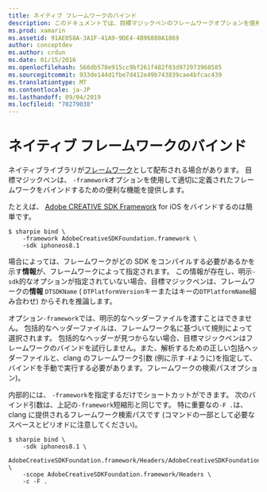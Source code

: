 ```yaml
---
title: ネイティブ フレームワークのバインド
description: このドキュメントでは、目標マジックペンのフレームワークオプションを使用して、フレームワークとして配布されるライブラリへのバインドを作成する方法について説明します。
ms.prod: xamarin
ms.assetid: 91AE058A-3A1F-41A9-9DE4-4B96880A1869
author: conceptdev
ms.author: crdun
ms.date: 01/15/2016
ms.openlocfilehash: 560db570e915cc9bf261f482f03d972973968585
ms.sourcegitcommit: 933de144d1fbe7d412e49b743839cae4bfcac439
ms.translationtype: MT
ms.contentlocale: ja-JP
ms.lasthandoff: 09/04/2019
ms.locfileid: "70279038"
---
```

# <a name="binding-native-frameworks"></a>ネイティブ フレームワークのバインド

ネイティブライブラリが[フレームワーク](https://developer.apple.com/library/mac/documentation/MacOSX/Conceptual/BPFrameworks/Concepts/WhatAreFrameworks.html)として配布される場合があります。 目標マジックペンは、 `-framework`オプションを使用して適切に定義されたフレームワークをバインドするための便利な機能を提供します。

たとえば、 [Adobe CREATIVE SDK Framework](https://creativesdk.adobe.com/downloads.html) for iOS をバインドするのは簡単です。

```
$ sharpie bind \
    -framework AdobeCreativeSDKFoundation.framework \
    -sdk iphoneos8.1
```

場合によっては、フレームワークがどの SDK をコンパイルする必要があるかを示す**情報**が、フレームワークによって指定されます。 この情報が存在し、明示`-sdk`的なオプションが指定されていない場合、目標マジックペンは、フレームワークの**情報** `DTSDKName` ( `DTPlatformVersion`キーまたはキーの`DTPlatformName`組み合わせ) からそれを推論します。

オプション`-framework`では、明示的なヘッダーファイルを渡すことはできません。 包括的なヘッダーファイルは、フレームワーク名に基づいて規則によって選択されます。 包括的なヘッダーが見つからない場合、目標マジックペンはフレームワークのバインドを試行しません。また、解析するための正しい包括ヘッダーファイルと、clang のフレームワーク引数 (例に示す`-F`ように)を指定して、バインドを手動で実行する必要があります。フレームワークの検索パスオプション)。

内部的には、 `-framework`を指定するだけでショートカットができます。 次のバインド引数は、上記の`-framework`短縮形と同じです。
特に重要なの`-F .`は、clang に提供されるフレームワーク検索パスです (コマンドの一部として必要なスペースとピリオドに注意してください)。

```
$ sharpie bind \
    -sdk iphoneos8.1 \
    AdobeCreativeSDKFoundation.framework/Headers/AdobeCreativeSDKFoundation.h \
    -scope AdobeCreativeSDKFoundation.framework/Headers \
    -c -F .
```
